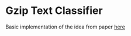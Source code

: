 # Gzip Text Classifier

Basic implementation of the idea from paper [here](https://arxiv.org/pdf/2212.09410.pdf)
